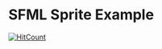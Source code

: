 # SFML Sprite Example
[![HitCount](https://hits.dwyl.com/7W1571X/SFML-Example.svg?style=flat-square)](http://hits.dwyl.com/7W1571X/SFML-Example)
